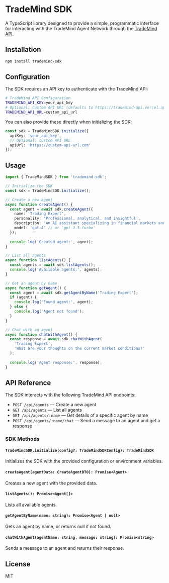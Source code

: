 # TradeMind SDK

A TypeScript library designed to provide a simple, programmatic interface for interacting with the TradeMind Agent Network through the [TradeMind API](https://docs.trademind.network/developer-guide/trade-mind-api).

## Installation

```bash
npm install trademind-sdk
```

## Configuration

The SDK requires an API key to authenticate with the TradeMind API:

```bash
# TradeMind API Configuration
TRADEMIND_API_KEY=your_api_key
# Optional: Custom API URL (defaults to https://trademind-api.vercel.app)
TRADEMIND_API_URL=custom_api_url
```

You can also provide these directly when initializing the SDK:

```typescript
const sdk = TradeMindSDK.initialize({
  apiKey: 'your_api_key',
  // Optional: custom API URL
  apiUrl: 'https://custom-api-url.com'
});
```

## Usage

```typescript
import { TradeMindSDK } from 'trademind-sdk';

// Initialize the SDK
const sdk = TradeMindSDK.initialize();

// Create a new agent
async function createAgent() {
  const agent = await sdk.createAgent({
    name: 'Trading Expert',
    personality: 'Professional, analytical, and insightful',
    description: 'An AI assistant specializing in financial markets and trading strategies',
    model: 'gpt-4' // or 'gpt-3.5-turbo'
  });
  
  console.log('Created agent:', agent);
}

// List all agents
async function listAgents() {
  const agents = await sdk.listAgents();
  console.log('Available agents:', agents);
}

// Get an agent by name
async function getAgent() {
  const agent = await sdk.getAgentByName('Trading Expert');
  if (agent) {
    console.log('Found agent:', agent);
  } else {
    console.log('Agent not found');
  }
}

// Chat with an agent
async function chatWithAgent() {
  const response = await sdk.chatWithAgent(
    'Trading Expert', 
    'What are your thoughts on the current market conditions?'
  );
  
  console.log('Agent response:', response);
}
```

## API Reference

The SDK interacts with the following TradeMind API endpoints:

- `POST /api/agents` — Create a new agent
- `GET /api/agents` — List all agents
- `GET /api/agents/:name` — Get details of a specific agent by name
- `POST /api/agents/:name/chat` — Send a message to an agent and get a response

### SDK Methods

#### `TradeMindSDK.initialize(config?: TradeMindSDKConfig): TradeMindSDK`

Initializes the SDK with the provided configuration or environment variables.

#### `createAgent(agentData: CreateAgentDTO): Promise<Agent>`

Creates a new agent with the provided data.

#### `listAgents(): Promise<Agent[]>`

Lists all available agents.

#### `getAgentByName(name: string): Promise<Agent | null>`

Gets an agent by name, or returns null if not found.

#### `chatWithAgent(agentName: string, message: string): Promise<string>`

Sends a message to an agent and returns their response.

## License

MIT 
